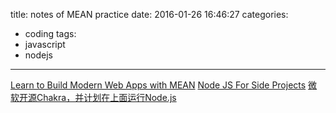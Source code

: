 title: notes of MEAN practice
date: 2016-01-26 16:46:27
categories:
- coding
tags:
- javascript
- nodejs
---

[Learn to Build Modern Web Apps with MEAN](https://thinkster.io/mean-stack-tutorial)
[Node JS For Side Projects](http://jkchu.com/2015/06/23/node-js-for-side-projects/)
[微软开源Chakra，并计划在上面运行Node.js](http://www.infoq.com/cn/news/2016/01/chakracore)
